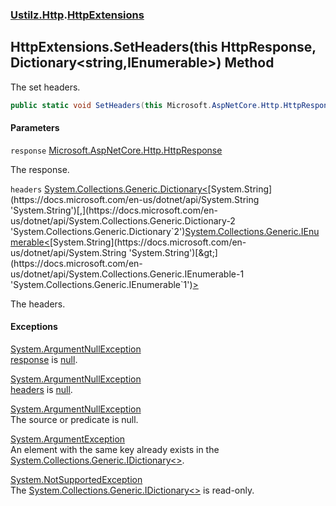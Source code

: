 ### [Ustilz.Http](Ustilz.Http.md 'Ustilz.Http').[HttpExtensions](Ustilz.Http.HttpExtensions.md 'Ustilz.Http.HttpExtensions')

## HttpExtensions.SetHeaders(this HttpResponse, Dictionary<string,IEnumerable<string>>) Method

The set headers.

```csharp
public static void SetHeaders(this Microsoft.AspNetCore.Http.HttpResponse response, System.Collections.Generic.Dictionary<string,System.Collections.Generic.IEnumerable<string>> headers);
```
#### Parameters

<a name='Ustilz.Http.HttpExtensions.SetHeaders(thisMicrosoft.AspNetCore.Http.HttpResponse,System.Collections.Generic.Dictionary_string,System.Collections.Generic.IEnumerable_string__).response'></a>

`response` [Microsoft.AspNetCore.Http.HttpResponse](https://docs.microsoft.com/en-us/dotnet/api/Microsoft.AspNetCore.Http.HttpResponse 'Microsoft.AspNetCore.Http.HttpResponse')

The response.

<a name='Ustilz.Http.HttpExtensions.SetHeaders(thisMicrosoft.AspNetCore.Http.HttpResponse,System.Collections.Generic.Dictionary_string,System.Collections.Generic.IEnumerable_string__).headers'></a>

`headers` [System.Collections.Generic.Dictionary&lt;](https://docs.microsoft.com/en-us/dotnet/api/System.Collections.Generic.Dictionary-2 'System.Collections.Generic.Dictionary`2')[System.String](https://docs.microsoft.com/en-us/dotnet/api/System.String 'System.String')[,](https://docs.microsoft.com/en-us/dotnet/api/System.Collections.Generic.Dictionary-2 'System.Collections.Generic.Dictionary`2')[System.Collections.Generic.IEnumerable&lt;](https://docs.microsoft.com/en-us/dotnet/api/System.Collections.Generic.IEnumerable-1 'System.Collections.Generic.IEnumerable`1')[System.String](https://docs.microsoft.com/en-us/dotnet/api/System.String 'System.String')[&gt;](https://docs.microsoft.com/en-us/dotnet/api/System.Collections.Generic.IEnumerable-1 'System.Collections.Generic.IEnumerable`1')[&gt;](https://docs.microsoft.com/en-us/dotnet/api/System.Collections.Generic.Dictionary-2 'System.Collections.Generic.Dictionary`2')

The headers.

#### Exceptions

[System.ArgumentNullException](https://docs.microsoft.com/en-us/dotnet/api/System.ArgumentNullException 'System.ArgumentNullException')  
[response](Ustilz.Http.HttpExtensions.SetHeaders(thisMicrosoft.AspNetCore.Http.HttpResponse,System.Collections.Generic.Dictionary_string,System.Collections.Generic.IEnumerable_string__).md#Ustilz.Http.HttpExtensions.SetHeaders(thisMicrosoft.AspNetCore.Http.HttpResponse,System.Collections.Generic.Dictionary_string,System.Collections.Generic.IEnumerable_string__).response 'Ustilz.Http.HttpExtensions.SetHeaders(this Microsoft.AspNetCore.Http.HttpResponse, System.Collections.Generic.Dictionary<string,System.Collections.Generic.IEnumerable<string>>).response') is [null](https://docs.microsoft.com/en-us/dotnet/csharp/language-reference/keywords/null 'https://docs.microsoft.com/en-us/dotnet/csharp/language-reference/keywords/null').

[System.ArgumentNullException](https://docs.microsoft.com/en-us/dotnet/api/System.ArgumentNullException 'System.ArgumentNullException')  
[headers](Ustilz.Http.HttpExtensions.SetHeaders(thisMicrosoft.AspNetCore.Http.HttpResponse,System.Collections.Generic.Dictionary_string,System.Collections.Generic.IEnumerable_string__).md#Ustilz.Http.HttpExtensions.SetHeaders(thisMicrosoft.AspNetCore.Http.HttpResponse,System.Collections.Generic.Dictionary_string,System.Collections.Generic.IEnumerable_string__).headers 'Ustilz.Http.HttpExtensions.SetHeaders(this Microsoft.AspNetCore.Http.HttpResponse, System.Collections.Generic.Dictionary<string,System.Collections.Generic.IEnumerable<string>>).headers') is [null](https://docs.microsoft.com/en-us/dotnet/csharp/language-reference/keywords/null 'https://docs.microsoft.com/en-us/dotnet/csharp/language-reference/keywords/null').

[System.ArgumentNullException](https://docs.microsoft.com/en-us/dotnet/api/System.ArgumentNullException 'System.ArgumentNullException')  
The source or predicate is null.

[System.ArgumentException](https://docs.microsoft.com/en-us/dotnet/api/System.ArgumentException 'System.ArgumentException')  
An element with the same key already exists in the [System.Collections.Generic.IDictionary&lt;&gt;](https://docs.microsoft.com/en-us/dotnet/api/System.Collections.Generic.IDictionary-2 'System.Collections.Generic.IDictionary`2').

[System.NotSupportedException](https://docs.microsoft.com/en-us/dotnet/api/System.NotSupportedException 'System.NotSupportedException')  
The [System.Collections.Generic.IDictionary&lt;&gt;](https://docs.microsoft.com/en-us/dotnet/api/System.Collections.Generic.IDictionary-2 'System.Collections.Generic.IDictionary`2') is read-only.